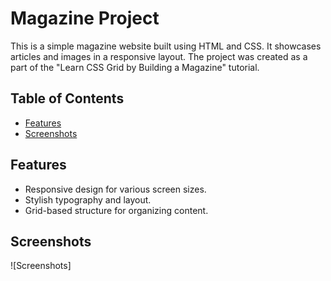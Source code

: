 # Magazine Project

This is a simple magazine website built using HTML and CSS. It showcases articles and images in a responsive layout. The project was created as a part of the "Learn CSS Grid by Building a Magazine" tutorial.

## Table of Contents

- [Features](#features)
- [Screenshots](#screenshots)

## Features

- Responsive design for various screen sizes.
- Stylish typography and layout.
- Grid-based structure for organizing content.

## Screenshots

![Screenshots]
